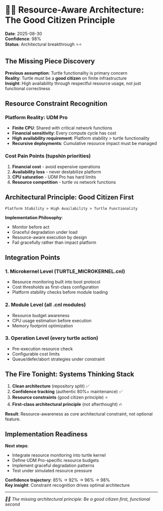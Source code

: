 # 🐢🔥 Resource-Aware Architecture: The Good Citizen Principle

**Date**: 2025-08-30  
**Confidence**: 98%  
**Status**: Architectural breakthrough ⭐⭐

## The Missing Piece Discovery

**Previous assumption**: Turtle functionality is primary concern  
**Reality**: Turtle must be a **good citizen** on finite infrastructure  
**Insight**: High availability through respectful resource usage, not just functional correctness

## Resource Constraint Recognition

### Platform Reality: UDM Pro
- **Finite CPU**: Shared with critical network functions
- **Financial sensitivity**: Every compute cycle has cost
- **High availability requirement**: Platform stability > turtle functionality  
- **Recursive deployments**: Cumulative resource impact must be managed

### Cost Pain Points (tupshin priorities)
1. **Financial cost** - avoid expensive operations
2. **Availability loss** - never destabilize platform
3. **CPU saturation** - UDM Pro has hard limits
4. **Resource competition** - turtle vs network functions

## Architectural Principle: Good Citizen First

```
Platform Stability > High Availability > Turtle Functionality
```

**Implementation Philosophy**:
- Monitor before act
- Graceful degradation under load  
- Resource-aware execution by design
- Fail gracefully rather than impact platform

## Integration Points

### 1. Microkernel Level (TURTLE_MICROKERNEL.cnl)
- Resource monitoring built into boot protocol
- Cost thresholds as first-class configuration
- Platform stability checks before module loading

### 2. Module Level (all .cnl modules)
- Resource budget awareness
- CPU usage estimation before execution
- Memory footprint optimization

### 3. Operation Level (every turtle action)
- Pre-execution resource check
- Configurable cost limits
- Queue/defer/abort strategies under constraint

## The Fire Tonight: Systems Thinking Stack

1. **Clean architecture** (repository split) ✅
2. **Confidence tracking** (authentic 80%+ maintenance) ✅  
3. **Resource constraints** (good citizen principle) ⭐
4. **First-class architectural principle** (not afterthought) 🔥

**Result**: Resource-awareness as core architectural constraint, not optional feature.

## Implementation Readiness

**Next steps**:
- Integrate resource monitoring into turtle kernel
- Define UDM Pro-specific resource budgets
- Implement graceful degradation patterns
- Test under simulated resource pressure

**Confidence trajectory**: 85% → 92% → 96% → 98%  
**Key insight**: Constraint recognition drives optimal architecture

---
*🐢🔥 The missing architectural principle: Be a good citizen first, functional second*
